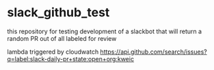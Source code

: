 # slack_github_test

this repository for testing development of a slackbot that will return a random PR out of all labeled for review

lambda triggered by cloudwatch
https://api.github.com/search/issues?q=label:slack-daily-pr+state:open+org:kweic
